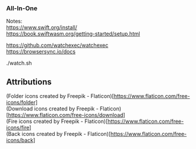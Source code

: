 ### All-In-One

Notes:\
https://www.swift.org/install/ \
https://book.swiftwasm.org/getting-started/setup.html

https://github.com/watchexec/watchexec \
https://browsersync.io/docs

./watch.sh

## Attributions

(Folder icons created by Freepik - Flaticon)[https://www.flaticon.com/free-icons/folder] \
(Download icons created by Freepik - Flaticon)[https://www.flaticon.com/free-icons/download] \
(Fire icons created by Freepik - Flaticon)[https://www.flaticon.com/free-icons/fire] \
(Back icons created by Freepik - Flaticon)[https://www.flaticon.com/free-icons/back]
